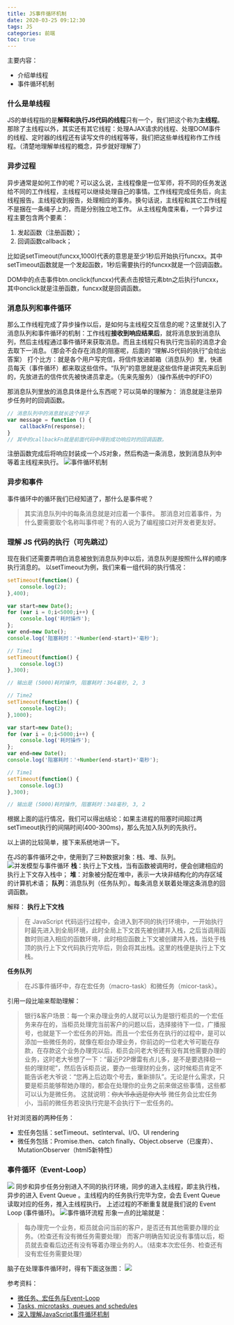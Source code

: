 ```yaml
---
title: JS事件循环机制
date: 2020-03-25 09:12:30
tags: JS
categories: 前端
toc: true
---
```

主要内容：
- 介绍单线程
- 事件循环机制


### 什么是单线程
JS的单线程指的是**解释和执行JS代码的线程**只有一个，我们把这个称为**主线程**。那除了主线程以外，其实还有其它线程：处理AJAX请求的线程、处理DOM事件的线程、定时器的线程还有读写文件的线程等等，我们把这些单线程称作工作线程。（清楚地理解单线程的概念，异步就好理解了）

### 异步过程
异步通常是如何工作的呢？可以这么说，主线程像是一位军师，将不同的任务发送给不同的工作线程，主线程可以继续处理自己的事情。工作线程完成任务后，向主线程报告。主线程收到报告，处理相应的事务。换句话说，主线程和其它工作线程不是捆在一条绳子上的，而是分别独立地工作。
从主线程角度来看，一个异步过程主要包含两个要素：
1. 发起函数（注册函数）；
2. 回调函数callback；

比如说setTimeout(funcxx,1000)代表的意思是至少1秒后开始执行funcxx。其中setTimeout函数就是一个发起函数，1秒后需要执行的funcxx就是一个回调函数。

DOM中的点击事件btn.onclick(funcxx)代表点击按钮元素btn之后执行funcxx，其中onclick就是注册函数，funcxx就是回调函数。

### 消息队列和事件循环
那么工作线程完成了异步操作以后，是如何与主线程交互信息的呢？这里就引入了消息队列和事件循环的机制：工作线程**接收到响应结果后**，就将消息放到消息队列，然后主线程通过事件循环来获取消息。而且主线程只有执行完当前的消息才会去取下一消息。（那会不会存在消息的阻塞呢，后面的 “理解JS代码的执行”会给出答案）
打个比方：就是各个用户写完信，将信件放进邮箱（消息队列）里，快递员每天（事件循环）都来取这些信件。“队列”的意思就是这些信件是讲究先来后到的，先放进去的信件优先被快递员拿走。（先来先服务）（操作系统中的FIFO）

那消息队列里放的消息具体是什么东西呢？可以简单的理解为：
消息就是注册异步任务时的回调函数。
```js
// 消息队列中的消息就长这个样子
var message = function () {
    callbackFn(response);
}
// 其中的callbackFn就是前面代码中得到成功响应时的回调函数。
```
注册函数完成后将响应封装成一个JS对象，然后构造一条消息，放到消息队列中等着主线程来执行。
![事件循环机制](https://raw.githubusercontent.com/codingbylch/Figure_bed_for_blog/master/img_for_blog/20200325102827.png)

### 异步和事件
事件循环中的循环我们已经知道了，那什么是事件呢？
> 其实消息队列中的每条消息就是对应着一个事件。
那消息对应着事件，为什么要需要取个名称叫事件呢？有的人说为了编程接口对开发者更友好。

### 理解 JS 代码的执行（可先跳过）
现在我们还需要弄明白消息被放到消息队列中以后，消息队列是按照什么样的顺序执行消息的。
以setTimeout为例，我们来看一组代码的执行情况：
```js
setTimeout(function() {
    console.log(2);
},400);

var start=new Date();
for (var i = 0;i<5000;i++) {
    console.log('耗时操作');
};
var end=new Date();
console.log('阻塞耗时：'+Number(end-start)+'毫秒');

// Time1
setTimeout(function() {
    console.log(3)
},300);

// 输出是 (5000)耗时操作, 阻塞耗时：364毫秒, 2, 3
```

```js
// Time2
setTimeout(function() {
    console.log(2);
},1000);

var start=new Date();
for (var i = 0;i<5000;i++) {
    console.log('耗时操作');
};
var end=new Date();
console.log('阻塞耗时：'+Number(end-start)+'毫秒');

// Time1
setTimeout(function() {
    console.log(3)
},300);

// 输出是 (5000)耗时操作, 阻塞耗时：348毫秒, 3, 2
```

根据上面的运行情况，我们可以得出结论：如果主进程的阻塞时间超过两setTimeout执行的间隔时间(400-300ms)，那么先加入队列的先执行。

以上讲的比较简单，接下来系统地讲一下。

在JS的事件循环之中，使用到了三种数据对象：栈、堆、队列。
![并发模型与事件循环](https://raw.githubusercontent.com/codingbylch/Figure_bed_for_blog/master/img_for_blog/20200325215624.png)
**栈**：执行上下文栈，当有函数被调用时，便会创建相应的执行上下文存入栈中；
**堆**：对象被分配在堆中，表示一大块非结构化的内存区域的计算机术语；
**队列**：消息队列（任务队列）。每条消息关联着处理这条消息的回调函数。

解释：
**执行上下文栈**
> 在 JavaScript 代码运行过程中，会进入到不同的执行环境中，一开始执行时最先进入到全局环境，此时全局上下文首先被创建并入栈，之后当调用函数时则进入相应的函数环境，此时相应函数上下文被创建并入栈，当处于栈顶的执行上下文代码执行完毕后，则会将其出栈。这里的栈便是执行上下文栈。

**任务队列**
> 在JS事件循环中，存在宏任务（macro-task）和微任务（micor-task）。

引用一段比喻来帮助理解：
> 银行&客户场景：每一个来办理业务的人就可以认为是银行柜员的一个宏任务来存在的，当柜员处理完当前客户的问题以后，选择接待下一位，广播报号，也就是下一个宏任务的开始。而且一个宏任务在执行的过程中，是可以添加一些微任务的，就像在柜台办理业务，你前边的一位老大爷可能在存款，在存款这个业务办理完以后，柜员会问老大爷还有没有其他需要办理的业务，这时老大爷想了一下：“最近P2P爆雷有点儿多，是不是要选择稳一些的理财呢”，然后告诉柜员说，要办一些理财的业务，这时候柜员肯定不能告诉老大爷说：“您再上后边取个号去，重新排队”。无论是什么需求，只要是柜员能够帮她办理的，都会在处理你的业务之前来做这些事情，这些都可以认为是微任务。
这就说明：~~你大爷永远是你大爷~~
微任务会比宏任务小，当前的微任务若没执行完是不会执行下一宏任务的。

针对浏览器的两种任务：
- 宏任务包括：setTimeout、setInterval、I/O、UI rendering
- 微任务包括：Promise.then、catch finally、Object.observe（已废弃）、MutationObserver（html5新特性）

### 事件循环（Event-Loop）
![](https://raw.githubusercontent.com/codingbylch/Figure_bed_for_blog/master/img_for_blog/20200325223732.png)
同步和异步任务分别进入不同的执行环境，同步的进入主线程，即主执行栈，异步的进入 Event Queue 。主线程内的任务执行完毕为空，会去 Event Queue 读取对应的任务，推入主线程执行。 上述过程的不断重复就是我们说的 Event Loop (事件循环)。
![事件循环流程](https://raw.githubusercontent.com/codingbylch/Figure_bed_for_blog/master/img_for_blog/20200325223844.png)
形象一点的比喻就是：
> 每办理完一个业务，柜员就会问当前的客户，是否还有其他需要办理的业务。（检查还有没有微任务需要处理）
而客户明确告知说没有事情以后，柜员就去查看后边还有没有等着办理业务的人。（结束本次宏任务、检查还有没有宏任务需要处理）

脑子在处理事件循环时，得有下面这张图：
![](https://raw.githubusercontent.com/codingbylch/Figure_bed_for_blog/master/img_for_blog/20200325232526.png)

参考资料：
- [微任务、宏任务与Event-Loop](https://www.cnblogs.com/jiasm/p/9482443.html)
- [Tasks, microtasks, queues and schedules](https://jakearchibald.com/2015/tasks-microtasks-queues-and-schedules/#level-1-bossfight)
- [深入理解JavaScript事件循环机制](https://www.cnblogs.com/yugege/p/9598265.html)
